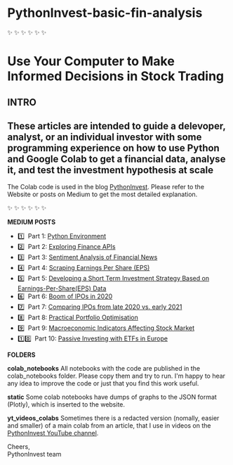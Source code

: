 # PythonInvest-basic-fin-analysis
:sparkles: :sparkles: :sparkles: :sparkles: :sparkles: :sparkles:

# Use Your Computer to Make Informed Decisions in Stock Trading

**INTRO**
-------------------------------------
 These articles are intended to guide a delevoper, analyst, or an individual investor with some programming experience on how to use Python and  Google Colab to get a financial data, analyse it, and test the investment hypothesis at scale
------------------------------------- 

The Colab code is used in the blog [PythonInvest](https://pythoninvest.com/blog). Please refer to the Website or posts on Medium to get the most detailed explanation.

:sparkles: :sparkles: :sparkles: :sparkles: :sparkles: :sparkles:

**MEDIUM POSTS**
* :one:	&nbsp;Part 1: [Python Environment](https://pythoninvest.com/long-read/python-environment) 
* :two:	&nbsp;Part 2: [Exploring Finance APIs](https://pythoninvest.com/long-read/exploring-finance-apis) 
* :three:	&nbsp;Part 3: [Sentiment Analysis of Financial News](https://pythoninvest.com/long-read/sentiment-analysis-of-financial-news) 
* :four:	&nbsp;Part 4: [Scraping Earnings Per Share (EPS)](https://pythoninvest.com/long-read/scraping-earnings-per-share-eps) 
* :five:	&nbsp;Part 5: [Developing a Short Term Investment Strategy Based on Earnings-Per-Share(EPS) Data](https://pythoninvest.com/long-read/developing-short-term-investment-strategy-based-on-esp) 
* :six:	&nbsp;Part 6: [Boom of IPOs in 2020](https://pythoninvest.com/long-read/boom-of-ipos-in-2020)  
* 7️⃣	&nbsp;Part 7: [Comparing IPOs from late 2020 vs. early 2021](https://pythoninvest.com/long-read/comparing-ipos-from-late-2020-2021)  
* 8️⃣ &nbsp;Part 8: [Practical Portfolio Optimisation](https://pythoninvest.com/long-read/practical-portfolio-optimisation)  
* 9️⃣ &nbsp;Part 9: [Macroeconomic Indicators Affecting Stock Market](https://pythoninvest.com/long-read/macro-indicators-affecting-stock-market)  
* :one::zero: &nbsp;Part 10: [Passive Investing with ETFs in Europe](https://pythoninvest.com/long-read/passive-investing-with-etfs-europe)  

**FOLDERS**

  **colab_notebooks**
   All notebooks with the code are published in the colab_notebooks folder. Please copy them and try to run.
   I'm happy to hear any idea to improve the code or just that you find this work useful.

  **static**
   Some colab notebooks have dumps of graphs to the JSON format (Plotly), which is inserted to the website.
  
  **yt_videos_colabs**
    Sometimes there is a redacted version (nomally, easier and smaller) of a main colab from an article, that I use in videos on the [PythonInvest YouTube channel](https://www.youtube.com/channel/UCZb99NG1IE75c5qH2mCuqVg). 

 
Cheers, <br>
PythonInvest team
